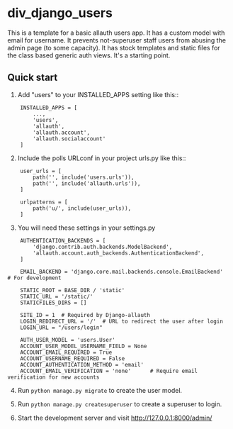 # div_django_users

This is a template for a basic allauth users app. It has a custom model with email for username.
It prevents not-superuser staff users from abusing the admin page (to some capacity).
It has stock templates and static files for the class based generic auth views.
It's a starting point.

## Quick start

1. Add "users" to your INSTALLED_APPS setting like this::


```
    INSTALLED_APPS = [
        ...,
        'users',
    	'allauth',
    	'allauth.account',
    	'allauth.socialaccount'
    ]
```

2. Include the polls URLconf in your project urls.py like this::

```
    user_urls = [
        path('', include('users.urls')),
        path('', include('allauth.urls')),
    ]

    urlpatterns = [
        path('u/', include(user_urls)),
    ]

```

3. You will need these settings in your settings.py

```
    AUTHENTICATION_BACKENDS = [
        'django.contrib.auth.backends.ModelBackend',
        'allauth.account.auth_backends.AuthenticationBackend',
    ]

    EMAIL_BACKEND = 'django.core.mail.backends.console.EmailBackend'  # For development

    STATIC_ROOT = BASE_DIR / 'static'
    STATIC_URL = '/static/'
    STATICFILES_DIRS = []

    SITE_ID = 1  # Required by Django-allauth
    LOGIN_REDIRECT_URL = '/'  # URL to redirect the user after login
    LOGIN_URL = "/users/login"

    AUTH_USER_MODEL = 'users.User'
    ACCOUNT_USER_MODEL_USERNAME_FIELD = None
    ACCOUNT_EMAIL_REQUIRED = True
    ACCOUNT_USERNAME_REQUIRED = False
    ACCOUNT_AUTHENTICATION_METHOD = 'email'
    ACCOUNT_EMAIL_VERIFICATION = 'none'      # Require email verification for new accounts
```

4. Run `python manage.py migrate` to create the user model.

5. Run `python manage.py createsuperuser` to create a superuser to login.

6. Start the development server and visit http://127.0.0.1:8000/admin/

